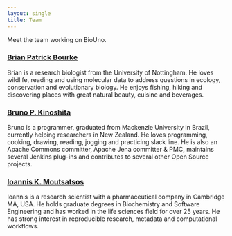 ```yaml
---
layout: single
title: Team
---
```


Meet the team working on BioUno.

### [Brian Patrick Bourke](https://github.com/rocherbpb)

Brian is a research biologist from the University of Nottingham. He loves wildlife, reading and using molecular data to address questions in ecology, conservation and evolutionary biology. He enjoys fishing, hiking and discovering places with great natural beauty, cuisine and beverages.

### [Bruno P. Kinoshita](https://github.com/kinow)

Bruno is a programmer, graduated from Mackenzie University in Brazil, currently helping researchers in New Zealand.
He loves programming, cooking, drawing, reading, jogging and practicing slack line. He is also an Apache Commons
committer, Apache Jena committer &amp; PMC, maintains several Jenkins plug-ins and contributes to several other
Open Source projects.

### [Ioannis K. Moutsatsos](https://github.com/imoutsatsos)

Ioannis is a research scientist with a pharmaceutical company in Cambridge MA, USA. He holds graduate degrees in Biochemistry and Software Engineering and has worked in the life sciences field for over 25 years. He has strong interest in reproducible research, metadata and computational workflows. 